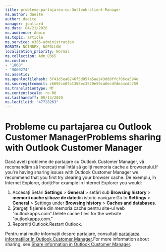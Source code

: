 ```yaml
---
title: probleme-partajarea-cu-Outlook-client-Manager
ms.author: daeite
author: daeite
manager: joallard
ms.date: 04/21/2020
ms.audience: Admin
ms.topic: article
ms.service: o365-administration
ROBOTS: NOINDEX, NOFOLLOW
localization_priority: Normal
ms.collection: Adm_O365
ms.custom:
- "1868"
- "9000274"
ms.assetid: ''
ms.openlocfilehash: 5f41d5ea0246f5d057a5ae243dd9ffc706ca594e
ms.sourcegitcommit: c6692ce0fa1358ec3529e59ca0ecdfdea4cdc759
ms.translationtype: MT
ms.contentlocale: ro-RO
ms.lasthandoff: 09/14/2020
ms.locfileid: "47728263"
---
```

# <a name="problems-sharing-with-outlook-customer-manager"></a><span data-ttu-id="49958-102">Probleme cu partajarea cu Outlook Customer Manager</span><span class="sxs-lookup"><span data-stu-id="49958-102">Problems sharing with Outlook Customer Manager</span></span>

<span data-ttu-id="49958-103">Dacă aveți probleme de partajare cu Outlook Customer Manager, vă recomandăm să încercați mai întâi să goliți memoria cache a browserului.</span><span class="sxs-lookup"><span data-stu-id="49958-103">If you're having sharing issues with Outlook Customer Manager we recommend that you first try clearing your browser cache.</span></span> <span data-ttu-id="49958-104">De exemplu, în Internet Explorer, doriți:</span><span class="sxs-lookup"><span data-stu-id="49958-104">For example in Internet Explorer you would:</span></span>

1. <span data-ttu-id="49958-105">Accesați Setări **Settings**  >  **General** > setări sub **Browsing history**  >  **memorii cache și baze de date**din istoric navigare.</span><span class="sxs-lookup"><span data-stu-id="49958-105">Go to **Settings** > **General** > Settings under **Browsing history** > **Caches and databases**.</span></span>
2. <span data-ttu-id="49958-106">Ștergeți fișierele din memoria cache pentru site-ul web "outlookapps.com".</span><span class="sxs-lookup"><span data-stu-id="49958-106">Delete cache files for the website "outlookapps.com."</span></span>
3. <span data-ttu-id="49958-107">Reporniți Outlook.</span><span class="sxs-lookup"><span data-stu-id="49958-107">Restart Outlook.</span></span>

<span data-ttu-id="49958-108">Pentru mai multe informații despre partajare, consultați [partajarea informațiilor în Outlook Customer Manager](https://support.office.com/article/4f26cc69-67da-4cd5-b344-02d1a4799310%20).</span><span class="sxs-lookup"><span data-stu-id="49958-108">For more information about sharing, see [Share information in Outlook Customer Manager](https://support.office.com/article/4f26cc69-67da-4cd5-b344-02d1a4799310%20).</span></span>
